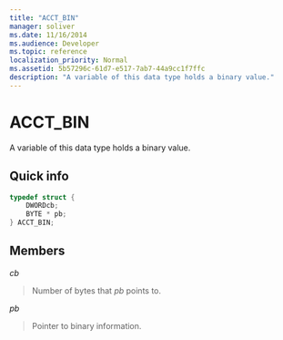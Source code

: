 ```yaml
---
title: "ACCT_BIN"
manager: soliver
ms.date: 11/16/2014
ms.audience: Developer
ms.topic: reference
localization_priority: Normal
ms.assetid: 5b57296c-61d7-e517-7ab7-44a9cc1f7ffc
description: "A variable of this data type holds a binary value."
---
```


# ACCT_BIN

A variable of this data type holds a binary value.
  
## Quick info

```cpp
typedef struct { 
    DWORDcb; 
    BYTE * pb; 
} ACCT_BIN; 

```

## Members

_cb_
  
> Number of bytes that  _pb_ points to. 
    
_pb_
  
> Pointer to binary information.
    

